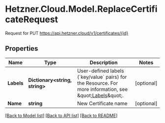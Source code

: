 # Hetzner.Cloud.Model.ReplaceCertificateRequest
Request for PUT https://api.hetzner.cloud/v1/certificates/{id}

## Properties

Name | Type | Description | Notes
------------ | ------------- | ------------- | -------------
**Labels** | **Dictionary&lt;string, string&gt;** | User-defined labels (&#x60;key/value&#x60; pairs) for the Resource. For more information, see \&quot;[Labels](#labels)\&quot;.  | [optional] 
**Name** | **string** | New Certificate name | [optional] 

[[Back to Model list]](../../README.md#documentation-for-models) [[Back to API list]](../../README.md#documentation-for-api-endpoints) [[Back to README]](../../README.md)

